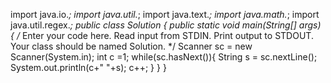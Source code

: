 
import java.io.*;
import java.util.*;
import java.text.*;
import java.math.*;
import java.util.regex.*;
public class Solution {
    public static void main(String[] args) {
        /* Enter your code here. Read input from STDIN. Print output to STDOUT. Your class should be named Solution. */
              Scanner sc = new Scanner(System.in);
               int c =1;
               while(sc.hasNext()){
               String s = sc.nextLine();
               System.out.println(c+" "+s);
               c++;
            }
        }
   }
